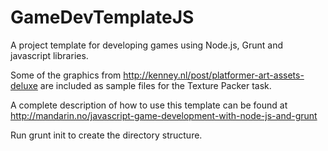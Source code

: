 GameDevTemplateJS
=================

A project template for developing games using Node.js, Grunt and javascript libraries.

Some of the graphics from http://kenney.nl/post/platformer-art-assets-deluxe are included as sample files for the Texture Packer task.

A complete description of how to use this template can be found at http://mandarin.no/javascript-game-development-with-node-js-and-grunt

Run grunt init to create the directory structure.
